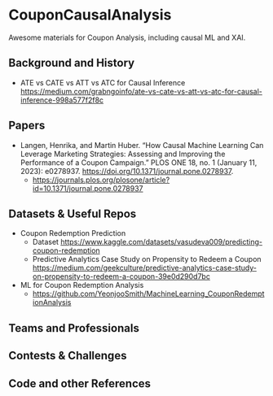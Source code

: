 # CouponCausalAnalysis
Awesome materials for Coupon Analysis, including causal ML and XAI.


## Background and History
- ATE vs CATE vs ATT vs ATC for Causal Inference  https://medium.com/grabngoinfo/ate-vs-cate-vs-att-vs-atc-for-causal-inference-998a577f2f8c

## Papers
- Langen, Henrika, and Martin Huber. “How Causal Machine Learning Can Leverage Marketing Strategies: Assessing and Improving the Performance of a Coupon Campaign.” PLOS ONE 18, no. 1 (January 11, 2023): e0278937. https://doi.org/10.1371/journal.pone.0278937.
  - https://journals.plos.org/plosone/article?id=10.1371/journal.pone.0278937

## Datasets & Useful Repos
- Coupon Redemption Prediction
  - Dataset https://www.kaggle.com/datasets/vasudeva009/predicting-coupon-redemption
  - Predictive Analytics Case Study on Propensity to Redeem a Coupon https://medium.com/geekculture/predictive-analytics-case-study-on-propensity-to-redeem-a-coupon-39e0d290d7bc
- ML for Coupon Redemption Analysis
  - https://github.com/YeonjooSmith/MachineLearning_CouponRedemptionAnalysis 

## Teams and Professionals

## Contests & Challenges

## Code and other References
